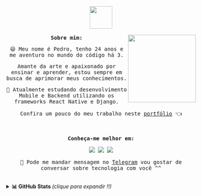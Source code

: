 <samp>
  <div align ="center" >
    <img height ="60em" src="https://media.giphy.com/media/Qo2dupDib32rkTY4hX/giphy.gif"/>
  </div>
  <br>

 <img align="right" height="180em" src="https://lanyard.cnrad.dev/api/259092600978407435?idleMessage=Nothing%20at%20the%20moment%20...%20Maybe%20i'm%20sleeping%20zzz&animated=true&theme=dark&borderRadius=30px&hideBadges=false&hideDiscrim=true&bg=1a1b27&hideTimestamp=true"/>
  <div align="center">
 <b align="">Sobre mim:</b>
 <p align="">😃 Meu nome é Pedro, tenho 24 anos e me aventuro no mundo do código há 3.</p>
 <p align="">Amante da arte e apaixonado por ensinar e aprender, estou sempre em busca de aprimorar meus conhecimentos.</p>
 <p align="">🌱 Atualmente estudando desenvolvimento Mobile e Backend utilizando os frameworks React Native e Django.</p>    
 <p align=""> Confira um pouco do meu trabalho neste <a href="https://pdr-tuche.github.io/portifolio/" target="_blank">portfólio</a> 👈</p>
  </div>
  <br>
  
  <div align= "center">
   <p><b> Conheça-me melhor em: </b></p>
    <a href="https://twitter.com/pdrtuche" target="_blank"><img src="https://img.shields.io/badge/Twitter-1DA1F2?style=for-the-badge&logo=twitter&logoColor=white" target="_blank"></a>
    <a href="https://instagram.com/pdr0nvs" target="_blank"><img src="https://img.shields.io/badge/-Instagram-%23E4405F?style=for-the-badge&logo=instagram&logoColor=white" target="_blank"></a>
    <a href="https://www.linkedin.com/in/pdr-neves" target="_blank"><img src="https://img.shields.io/badge/LinkedIn-0077B5?style=for-the-badge&logo=linkedin&logoColor=white" target="_blank"></a>
 <br>
   <p>📲 Pode me mandar mensagem no <a href ="https://t.me/pdrTuche">Telegram</a> vou gostar de conversar sobre tecnologia com você ^^</p>
  </div>
  
</samp>
<br>

<details>
  <summary> <b>📊 GitHub Stats </b><i >(clique para expandir !!)</i> </summary>
  <br>
<div align="center">
  <a href = "https://github.com/pdr0nvs">
        <img height="180em" src="https://github-readme-stats.vercel.app/api?username=pdr-tuche&show_icons=true&line_height=20&theme=tokyonight&hide_border=true&hide_rank=true&include_all_commits=true&count_private=true&locale=pt-br">
        <img height="180em" src="https://github-readme-streak-stats.herokuapp.com/?user=pdr-tuche&theme=tokyonight&hide_border=true&locale=pt-br&fire=FF6347">
        <img height="180em" src="https://github-readme-stats.vercel.app/api/top-langs/?username=pdr-tuche&langs_count=6&layout=compact&line_height=30&hide=Tcl&locale=pt-br&theme=tokyonight&hide_border=true"> 
    </a>
</div>
  <samp>
  <div align="center">
    <p><b>Profile Views:</b></p>
  <img height ="20px" src="https://profile-counter.glitch.me/{pdr-tuche}/count.svg"> 
 <!--<img src="https://komarev.com/ghpvc/?username=pdr-tuche&style=flat-square&color=1a1b27&label=profile+views"> -->
  </div>
</samp>
</details>
